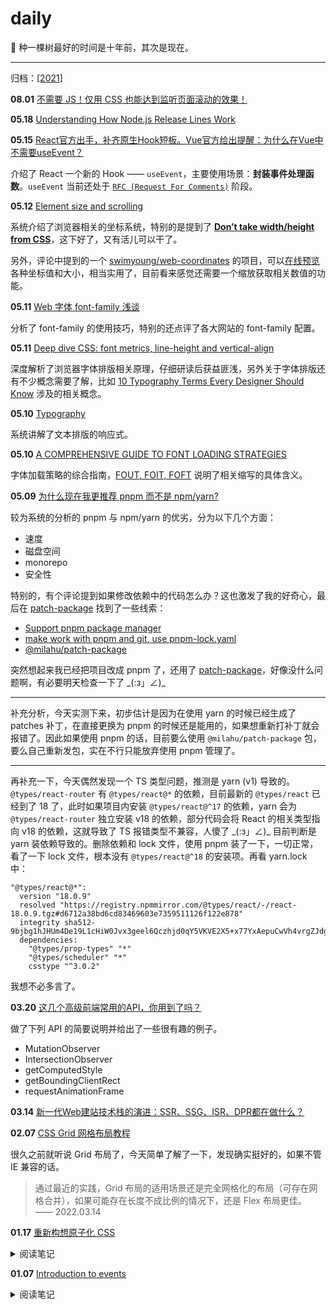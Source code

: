 # daily

🌱 种一棵树最好的时间是十年前，其次是现在。

<hr />

归档：[[2021](./2021.md)]

**08.01** [不需要 JS！仅用 CSS 也能达到监听页面滚动的效果！](https://mp.weixin.qq.com/s/aDJp-Vk2wsYRRFu7O8hkFg)

**05.18** [Understanding How Node.js Release Lines Work](https://nodesource.com/blog/understanding-how-node-js-release-lines-work/)

**05.15** [React官方出手，补齐原生Hook短板。Vue官方给出提醒：为什么在Vue中不需要useEvent？](https://mp.weixin.qq.com/s/gZ7eq8aq423FPH8C4eIxLA)

介绍了 React 一个新的 Hook —— `useEvent`，主要使用场景：**封装事件处理函数**。`useEvent` 当前还处于 [`RFC (Request For Comments)`](https://github.com/reactjs/rfcs/blob/useevent/text/0000-useevent.md) 阶段。

**05.12** [Element size and scrolling](https://javascript.info/size-and-scroll)

系统介绍了浏览器相关的坐标系统，特别的是提到了 [**Don’t take width/height from CSS**](https://javascript.info/size-and-scroll#don-t-take-width-height-from-css)，这下好了，又有活儿可以干了。

另外，评论中提到的一个 [swimyoung/web-coordinates](https://github.com/swimyoung/web-coordinates) 的项目，可以[在线预览](https://swimyoung.github.io/web-coordinates/)各种坐标值和大小，相当实用了，目前看来感觉还需要一个缩放获取相关数值的功能。

**05.11** [Web 字体 font-family 浅谈](https://segmentfault.com/a/1190000038284125)

分析了 font-family 的使用技巧，特别的还点评了各大网站的 font-family 配置。

**05.11** [Deep dive CSS: font metrics, line-height and vertical-align](https://iamvdo.me/en/blog/css-font-metrics-line-height-and-vertical-align)

深度解析了浏览器字体排版相关原理，仔细研读后获益匪浅，另外关于字体排版还有不少概念需要了解，比如 [10 Typography Terms Every Designer Should Know](https://creativemarket.com/blog/10-typography-terms-every-designer-should-know) 涉及的相关概念。

**05.10** [Typography](https://web.dev/learn/design/typography/)

系统讲解了文本排版的响应式。

**05.10** [A COMPREHENSIVE GUIDE TO FONT LOADING STRATEGIES](https://www.zachleat.com/web/comprehensive-webfonts/)

字体加载策略的综合指南，[FOUT, FOIT, FOFT](https://css-tricks.com/fout-foit-foft/) 说明了相关缩写的具体含义。

**05.09** [为什么现在我更推荐 pnpm 而不是 npm/yarn?](https://jishuin.proginn.com/p/763bfbd3bcff)

较为系统的分析的 pnpm 与 npm/yarn 的优劣，分为以下几个方面：

- 速度
- 磁盘空间
- monorepo
- 安全性

特别的，有个评论提到如果修改依赖中的代码怎么办？这也激发了我的好奇心，最后在 [patch-package](https://github.com/ds300/patch-package) 找到了一些线索：

- [Support pnpm package manager](https://github.com/ds300/patch-package/issues/35)
- [make work with pnpm and git, use pnpm-lock.yaml](https://github.com/ds300/patch-package/pull/302)
- [@milahu/patch-package](https://github.com/milahu/patch-package)

突然想起来我已经把项目改成 pnpm 了，还用了 [patch-package](https://github.com/ds300/patch-package)，好像没什么问题啊，有必要明天检查一下了 \_(:з」∠)\_

---

补充分析，今天实测下来，初步估计是因为在使用 yarn 的时候已经生成了 patches 补丁，在直接更换为 pnpm 的时候还是能用的，如果想重新打补丁就会报错了。因此如果使用 pnpm 的话，目前要么使用 `@milahu/patch-package` 包，要么自己重新发包，实在不行只能放弃使用 pnpm 管理了。

---

再补充一下，今天偶然发现一个 TS 类型问题，推测是 yarn (v1) 导致的。`@types/react-router` 有 `@types/react@*` 的依赖，目前最新的 `@types/react` 已经到了 18 了，此时如果项目内安装 `@types/react@^17` 的依赖，yarn 会为 `@types/react-router` 独立安装 v18 的依赖，部分代码会将 React 的相关类型指向 v18 的依赖，这就导致了 TS 报错类型不兼容，人傻了 \_(:з」∠)\_ 目前判断是 yarn 装依赖导致的。删除依赖和 lock 文件，使用 pnpm 装了一下，一切正常，看了一下 lock 文件，根本没有 `@types/react@^18` 的安装项。再看 yarn.lock 中：

```
"@types/react@*":
  version "18.0.9"
  resolved "https://registry.npmmirror.com/@types/react/-/react-18.0.9.tgz#d6712a38bd6cd83469603e7359511126f122e878"
  integrity sha512-9bjbg1hJHUm4De19L1cHiW0Jvx3geel6Qczhjd0qY5VKVE2X5+x77YxAepuCwVh4vrgZJdgEJw48zrhRIeF4Nw==
  dependencies:
    "@types/prop-types" "*"
    "@types/scheduler" "*"
    csstype "^3.0.2"
```

我想不必多言了。

**03.20** [这几个高级前端常用的API，你用到了吗？](https://segmentfault.com/a/1190000040942225)

做了下列 API 的简要说明并给出了一些很有趣的例子。

- MutationObserver
- IntersectionObserver
- getComputedStyle
- getBoundingClientRect
- requestAnimationFrame

**03.14** [新一代Web建站技术栈的演进：SSR、SSG、ISR、DPR都在做什么？](https://zhuanlan.zhihu.com/p/365113639)

**02.07** [CSS Grid 网格布局教程](https://www.ruanyifeng.com/blog/2019/03/grid-layout-tutorial.html)

很久之前就听说 Grid 布局了，今天简单了解了一下，发现确实挺好的，如果不管 IE 兼容的话。

> 通过最近的实践，Grid 布局的适用场景还是完全网格化的布局（可存在网格合并），如果可能存在长度不成比例的情况下，还是 Flex 布局更佳。 —— 2022.03.14

**01.17** [重新构想原子化 CSS](https://antfu.me/posts/reimagine-atomic-css-zh)

<details>
<summary>阅读笔记</summary><br />

## 什么是原子化 CSS？

> 原子化 CSS 是一种 CSS 的架构方式，它倾向于小巧且用途单一的 class，并且会以视觉效果进行命名。

## 原子化 CSS 方案

- 传统方案，提供所有你可能需要用到的 CSS 工具
- 按需生成，预先扫描源代码 => 监听文件变化 => 按需生成

## 探讨的解决方案

- [框架] Tailwind CSS
- [框架] Windi CSS
- [引擎] UnoCSS

看来是时候对 CSS 的使用做出一些改变了。

</details>

**01.07** [Introduction to events](https://developer.mozilla.org/en-US/docs/Learn/JavaScript/Building_blocks/Events)

<details>
<summary>阅读笔记</summary><br />

> [Event bubbling and capture](https://developer.mozilla.org/en-US/docs/Learn/JavaScript/Building_blocks/Events#event_bubbling_and_capture)

分为三个阶段：

- 捕获阶段（capturing phase）
- 目标阶段（target phase）
- 冒泡阶段（bubbling phase）

更有关于阶段划分的详细 Demo。

> [Event delegation](https://developer.mozilla.org/en-US/docs/Learn/JavaScript/Building_blocks/Events#event_delegation)

- event.target
- event.currentTarget

</details>

